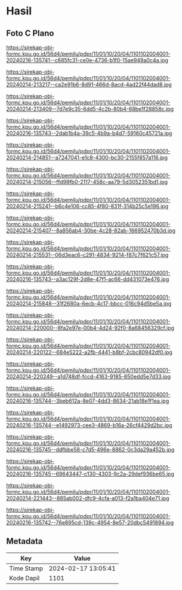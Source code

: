 # Hasil

## Foto C Plano

https://sirekap-obj-formc.kpu.go.id/56d4/pemilu/pdpr/11/01/10/20/04/1101102004001-20240216-135741--c685fc31-ce0e-4736-b1f0-15ae949a0c4a.jpg

https://sirekap-obj-formc.kpu.go.id/56d4/pemilu/pdpr/11/01/10/20/04/1101102004001-20240214-213217--ca2e91b6-8d91-466d-8acd-4ad22f44dad8.jpg

https://sirekap-obj-formc.kpu.go.id/56d4/pemilu/pdpr/11/01/10/20/04/1101102004001-20240214-213409--7d7e9c35-6dd5-4c2b-80b4-68be1f28858c.jpg

https://sirekap-obj-formc.kpu.go.id/56d4/pemilu/pdpr/11/01/10/20/04/1101102004001-20240216-135743--2dab1b4a-39c5-4b9a-b4d7-59160c45721a.jpg

https://sirekap-obj-formc.kpu.go.id/56d4/pemilu/pdpr/11/01/10/20/04/1101102004001-20240214-214851--a7247041-e1c8-4300-bc30-2155f857a116.jpg

https://sirekap-obj-formc.kpu.go.id/56d4/pemilu/pdpr/11/01/10/20/04/1101102004001-20240214-215056--ffd99fb0-2117-458c-aa79-5d3052351bd1.jpg

https://sirekap-obj-formc.kpu.go.id/56d4/pemilu/pdpr/11/01/10/20/04/1101102004001-20240214-215241--b6c4e106-cc85-4f80-831f-314b25c5e196.jpg

https://sirekap-obj-formc.kpu.go.id/56d4/pemilu/pdpr/11/01/10/20/04/1101102004001-20240214-215407--8a856ab4-30be-4c28-82ab-166952470b3d.jpg

https://sirekap-obj-formc.kpu.go.id/56d4/pemilu/pdpr/11/01/10/20/04/1101102004001-20240214-215531--06d3eac6-c291-4834-9214-f87c7f621c57.jpg

https://sirekap-obj-formc.kpu.go.id/56d4/pemilu/pdpr/11/01/10/20/04/1101102004001-20240216-135743--a3ac129f-2d8e-47f1-ac66-dd431073e476.jpg

https://sirekap-obj-formc.kpu.go.id/56d4/pemilu/pdpr/11/01/10/20/04/1101102004001-20240214-215848--31f2680a-6ecb-4c17-bbcc-016c94d5be5a.jpg

https://sirekap-obj-formc.kpu.go.id/56d4/pemilu/pdpr/11/01/10/20/04/1101102004001-20240214-220000--8fa2e97e-00b4-4d24-92f0-8a68456329cf.jpg

https://sirekap-obj-formc.kpu.go.id/56d4/pemilu/pdpr/11/01/10/20/04/1101102004001-20240214-220122--684e5222-a2fb-4441-b8bf-2cbc80942df0.jpg

https://sirekap-obj-formc.kpu.go.id/56d4/pemilu/pdpr/11/01/10/20/04/1101102004001-20240214-220249--a1d748df-fccd-4163-9185-850edd5e7d33.jpg

https://sirekap-obj-formc.kpu.go.id/56d4/pemilu/pdpr/11/01/10/20/04/1101102004001-20240216-135744--3beb612a-8e07-4dd3-8634-21ab18e1f1ea.jpg

https://sirekap-obj-formc.kpu.go.id/56d4/pemilu/pdpr/11/01/10/20/04/1101102004001-20240216-135744--e1492973-cee3-4869-b16a-26cf4429d2bc.jpg

https://sirekap-obj-formc.kpu.go.id/56d4/pemilu/pdpr/11/01/10/20/04/1101102004001-20240216-135745--ddfbbe58-c7d5-496e-8862-0c3da29a452b.jpg

https://sirekap-obj-formc.kpu.go.id/56d4/pemilu/pdpr/11/01/10/20/04/1101102004001-20240216-135745--69643447-c130-4303-9c2a-29def936be65.jpg

https://sirekap-obj-formc.kpu.go.id/56d4/pemilu/pdpr/11/01/10/20/04/1101102004001-20240214-221443--885ab002-dfc9-4cfa-a013-f2a1ba404e71.jpg

https://sirekap-obj-formc.kpu.go.id/56d4/pemilu/pdpr/11/01/10/20/04/1101102004001-20240216-135742--76e895cd-139c-4954-8e57-20dbc5491894.jpg


## Metadata

| Key        | Value               |
| ---------- | ------------------- |
| Time Stamp | 2024-02-17 13:05:41 |
| Kode Dapil | 1101                |



